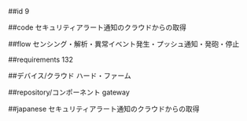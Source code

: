 ##id
9

##code
セキュリティアラート通知のクラウドからの取得

##flow
センシング・解析・異常イベント発生・プッシュ通知・発砲・停止

##requirements
132

##デバイス/クラウド
ハード・ファーム

##repository/コンポーネント
gateway

##japanese
セキュリティアラート通知のクラウドからの取得

